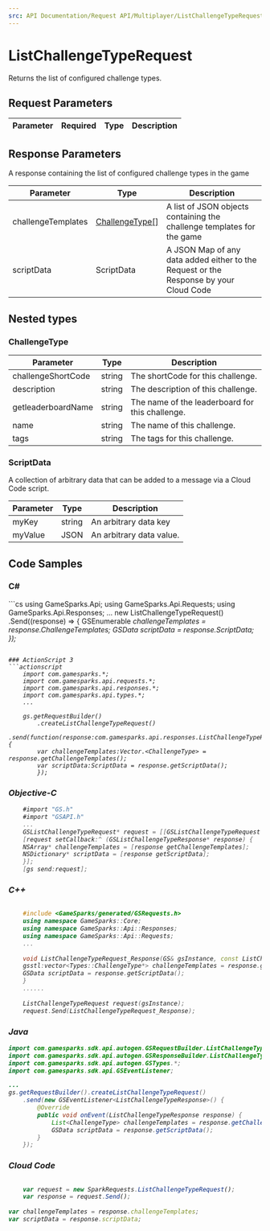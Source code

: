 ```yaml
---
src: API Documentation/Request API/Multiplayer/ListChallengeTypeRequest.md
---
```


# ListChallengeTypeRequest


Returns the list of configured challenge types.


## Request Parameters

Parameter | Required | Type | Description
--------- | -------- | ---- | -----------

## Response Parameters


A response containing the list of configured challenge types in the game

Parameter | Type | Description
--------- | ---- | -----------
challengeTemplates | [ChallengeType[]](#challengetype) | A list of JSON objects containing the challenge templates for the game
scriptData | ScriptData | A JSON Map of any data added either to the Request or the Response by your Cloud Code

## Nested types

### ChallengeType



Parameter | Type | Description
--------- | ---- | -----------
challengeShortCode | string | The shortCode for this challenge.
description | string | The description of this challenge.
getleaderboardName | string | The name of the leaderboard for this challenge.
name | string | The name of this challenge.
tags | string | The tags for this challenge.

### ScriptData

A collection of arbitrary data that can be added to a message via a Cloud Code script.

Parameter | Type | Description
--------- | ---- | -----------
myKey | string | An arbitrary data key
myValue | JSON | An arbitrary data value.


## Code Samples

<h3>C#</h3>
```cs
	using GameSparks.Api;
	using GameSparks.Api.Requests;
	using GameSparks.Api.Responses;
	...
	new ListChallengeTypeRequest()
		.Send((response) => {
		GSEnumerable<var> challengeTemplates = response.ChallengeTemplates; 
		GSData scriptData = response.ScriptData; 
		});

```

### ActionScript 3
```actionscript
	import com.gamesparks.*;
	import com.gamesparks.api.requests.*;
	import com.gamesparks.api.responses.*;
	import com.gamesparks.api.types.*;
	...
	
	gs.getRequestBuilder()
	    .createListChallengeTypeRequest()
		.send(function(response:com.gamesparks.api.responses.ListChallengeTypeResponse):void {
		var challengeTemplates:Vector.<ChallengeType> = response.getChallengeTemplates(); 
		var scriptData:ScriptData = response.getScriptData(); 
		});

```

### Objective-C
```objectivec
	#import "GS.h"
	#import "GSAPI.h"
	...
	GSListChallengeTypeRequest* request = [[GSListChallengeTypeRequest alloc] init];
	[request setCallback:^ (GSListChallengeTypeResponse* response) {
	NSArray* challengeTemplates = [response getChallengeTemplates]; 
	NSDictionary* scriptData = [response getScriptData]; 
	}];
	[gs send:request];

```

### C++
```cpp

	#include <GameSparks/generated/GSRequests.h>
	using namespace GameSparks::Core;
	using namespace GameSparks::Api::Responses;
	using namespace GameSparks::Api::Requests;
	...
	
	void ListChallengeTypeRequest_Response(GS& gsInstance, const ListChallengeTypeResponse& response) {
	gsstl:vector<Types::ChallengeType*> challengeTemplates = response.getChallengeTemplates(); 
	GSData scriptData = response.getScriptData(); 
	}
	......
	
	ListChallengeTypeRequest request(gsInstance);
	request.Send(ListChallengeTypeRequest_Response);
```

### Java
```java
import com.gamesparks.sdk.api.autogen.GSRequestBuilder.ListChallengeTypeRequest;
import com.gamesparks.sdk.api.autogen.GSResponseBuilder.ListChallengeTypeResponse;
import com.gamesparks.sdk.api.autogen.GSTypes.*;
import com.gamesparks.sdk.api.GSEventListener;

...
gs.getRequestBuilder().createListChallengeTypeRequest()
	.send(new GSEventListener<ListChallengeTypeResponse>() {
		@Override
		public void onEvent(ListChallengeTypeResponse response) {
			List<ChallengeType> challengeTemplates = response.getChallengeTemplates(); 
			GSData scriptData = response.getScriptData(); 
		}
	});

```

### Cloud Code
```javascript

	var request = new SparkRequests.ListChallengeTypeRequest();
	var response = request.Send();
	
var challengeTemplates = response.challengeTemplates; 
var scriptData = response.scriptData; 
```


